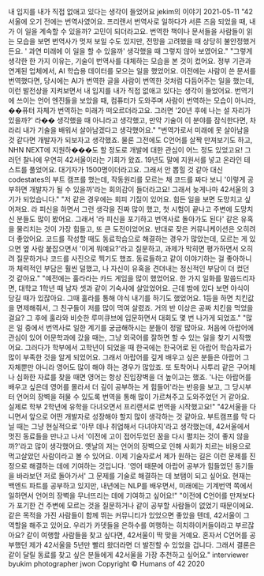 내 입지를 내가 직접 없애고 있다는 생각이 들었어요
jekim의 이야기
2021-05-11
"42서울에 오기 전에는 번역사였어요. 프리랜서 번역사로 일하다가 서른 즈음 되었을 때, 내가 이 일을 계속할 수 있을까? 고민이 되더라고요. 번역한 책이나 문서들을 사람들이 읽는 모습을 보면 번역사가 멋져 보일 수도 있지만, 전망을 고려했을 때 상당히 불안정했거든요. '
과연 미래에 이 일을 할 수 있을까' 생각했을 때 그렇지 않아 보였어요."
"그렇게 생각한 한 가지 이유는, 기술이 번역사를 대체하는 모습을 본 것이 컸어요. 정부 기관과 연계된 업체에서, AI 학습용 데이터를 모으는 일을 했었어요. 이전에는 사람이 쓴 문서를 번역했다면, 당시에는 AI가 번역한 글을 사람이 번역한 것처럼 다듬어주는 일을 했는데, 이런 발전상을 지켜보면서 내 입지를 내가 직접 없애고 있다는 생각이 들었어요. 번역기에 쓰이는 언어 엔진들을 보았을 때, 컴퓨터가 도와주며 사람이 번역하는 모습이 아니라, ��퓨터 자체가 번역하는 미래가 떠오르더라고요. 그러면 '20년 후에 나는 설 자리가 있을까?' 라�� 생각했을 때 아니라고 생각했고, 만약 기술이 이 분야를 잠식한다면, 차라리 내가 기술을 배워서 살아남겠다고 생각했어요."
"번역가로서 미래에 못 살아남을 것 같다면 개발자가 되보자고 생각했죠. 물론 그전에도 C언어를 살짝 만져보기도 하고, NHN NEXT에 지원하���도 할 정도로 개발에 대한 관심이 어느 정도 있었고요! 그러던 찰나에 우연히 42서울이라는 기회가 왔죠. 19년도 말에 지원서를 넣고 온라인 테스트를 풀었어요. 대기자가 1500명이더라고요. 그래서 안 뽑힐 것 같아 대신 codestates의 부트 캠프를 했는데, 작동원리를 모르는 채 코드를 짜다 보니 '이렇게 공부하면 개발자가 될 수 있을까'라는 회의감이 들더라고요! 그래서 늦게나마 42서울의 3기가 되었습니다."
"저 같은 경우에는 회피 기질이 있어요. 힘든 일을 보면 도망치고 싶어져요. 라 피신을 하면서 그런 생각을 진짜 많이 했고, 첫 시험이 끝나고 주변에 도망치신 분들도 많이 봤어요. 그래서 '라 피신을 포기하고 번역사로 돌아가도 된다' 같은 유혹을 물리치는 것이 가장 힘들고, 또 큰 도전이었어요. 반대로 잦은 커뮤니케이션은 오히려 더 좋았어요. 코드를 작성할 때도 동료학습으로 해결하는 경우가 많았는데, 모르는 게 있으면 옆 사람 붙잡으면서 '이게 뭐예요?'라고 질문하고, 과제가 막히면 평가하면서 오히려 질문하거나 코드를 사진으로 찍기도 했죠. 동료들하고 같이 이야기하는 걸 좋아하니까 체력적인 부담은 훨씬 덜했고, 나 자신이 유혹을 견뎌내는 정신적인 부담이 더 컸던 것 같아요."
"예전에는 훌라라는 카드 게임을 많이 했었어요. 한 가지 일화를 말씀드리자면, 대학교 1학년 때 남자 셋과 같이 기숙사에 살았었어요. 근데 밤에 있다 보면 야식이 당길 때가 있잖아요. 그때 훌라를 통해 야식 내기를 하기도 했었어요. 1등을 하면 치킨값을 면제해줘서, 그 친구들이 저를 많이 먹여 살렸죠. 거의 반 이상은 공짜 치킨을 먹었을걸요? 그 후에 훌라와 비슷한 루미큐브에 입문하면서 대회도 몇 번 나가게 되었죠."
"많은 일 중에서 번역사로 일한 계기를 궁금해하시는 분들이 정말 많아요. 처음에 아랍어에 관심이 있어 어문학과에 갔을 때는, 그냥 외국어를 잘하면 할 수 있는 일을 찾기 시작했어요. 그러다가 학부에서 고학년이 되었을 때 한국에는 한국어로 된 아랍어 학습자료가 많이 부족한 것을 알게 되었어요. 그래서 아랍어를 깊게 배우고 싶은 분들은 아랍어 그 자체뿐만 아니라 영어도 많이 해야 하는 경우가 많았죠. 또 토착어나 사투리 같은 구어체나 심화한 자료를 찾을 때면 영어는 항상 진입장벽을 더 높이고는 했죠. '나는 아랍어를 배우고 싶은데 영어를 몰라서 더 깊이 공부하는 게 힘들어'라는 반응을 보고, 그 당시부터 언어의 장벽을 허물 수 있도록 번역을 통해 많이 가르쳐주고 도와주었던 거 같아요. 실제로 학부 2학년에 유학을 다녀오면서 프리랜서로 번역을 시작했고요!"
"42서울을 다니면서 앞으로 어떤 개발자로 성장해야 할지 많이 생각하는 것 같아요. 부트캠프를 막 다닐 때는 그냥 현실적으로 '아무 데나 취업해서 다녀야지'라고 생각했는데, 42서울에서 멋진 동료들을 만나고 나서 '이전에 고이 접어두었던 꿈을 다시 펼치는 것이 좋지 않을까?'라고 많이 생각했어요. 옛날의 저는 언어의 장벽으로 인해 사회가 치르는 비용으로 먹고살았던 사람이라고 볼 수 있어요. 이제 기술자로서 제가 원하는 길은 이런 문제를 진정으로 해결하는 데에 기여하는 것입니다. '영어 때문에 아랍어 공부가 힘들었던 동기들을 바라보던 저로 돌아가서' 그 문제를 기술로 해결하는 데 보탬이 되고 싶어요. 현재는 백엔드 파트를 공부하고 있지만, 내년에는 NLP를 배우면서, 미래에는 기계번역 쪽에서 일하면서 언어의 장벽을 무너뜨리는 데에 기여하고 싶어요!"
"이전에 C언어를 만져보다가 포기한 건 주변에 모르는 것을 질문하거나 같이 공부할 사람들이 없었기 때문이에요. 같은 목적을 가진 사람들이 함께 뛰는 커뮤니티가 있었으면 좋았을 텐데, 42서울이 그 역할을 해주고 있어요. 우리가 카뎃들을 은하수를 여행하는 히치하이커들이라고 부르잖아요? 같이 여행할 사람들을 찾고 싶다면, 42서울이 딱 맞을 거예요. 혼자서 C언어를 공부했던 제가 42서울을 5년만 빨리 왔더라면 더 발전할 수 있었을 겁니다. 그래서 결론은 같이 달릴 동료를 찾고 싶은 분들에게 42서울을 가장 추천하고 싶어요."
interviewer byukim
photographer jwon
Copyright © Humans of 42 2020
